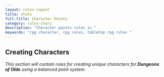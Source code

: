```yaml
---
layout: rules-layout
title: stats
full-title: Character Points
category: rules-chars
description: "Character points rules in "
keywords: "rpg character, rpg rules, tabletop rpg rules "
---
```


## Creating Characters

_This section will contain rules for creating unique characters for **Dungeons of Olde** using a balanced point system._